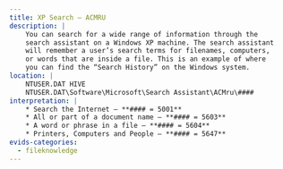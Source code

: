 ```yaml
---
title: XP Search – ACMRU
description: |
    You can search for a wide range of information through the
    search assistant on a Windows XP machine. The search assistant
    will remember a user’s search terms for filenames, computers,
    or words that are inside a file. This is an example of where
    you can find the “Search History” on the Windows system.
location: |
    NTUSER.DAT HIVE
    NTUSER.DAT\Software\Microsoft\Search Assistant\ACMru\####
interpretation: |
    * Search the Internet – **#### = 5001**
    * All or part of a document name – **#### = 5603**
    * A word or phrase in a file – **#### = 5604**
    * Printers, Computers and People – **#### = 5647**
evids-categories:
  - fileknowledge
---
```


